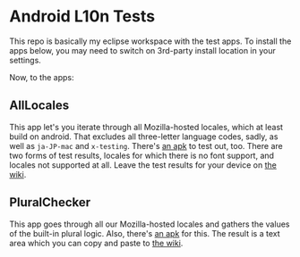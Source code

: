Android L10n Tests
==================

This repo is basically my eclipse workspace with the test apps. To install the
apps below, you may need to switch on 3rd-party install location in your
settings.

Now, to the apps:

AllLocales
----------

This app let's you iterate through all Mozilla-hosted locales, which at least 
build on android. That excludes all three-letter language codes, sadly, as
well as `ja-JP-mac` and `x-testing`. There's
[an apk](http://bit.ly/s4e3Wy) to test out, too.
There are two forms of test results, locales for which there is no font
support, and locales not supported at all. Leave the test results for
your device on 
[the wiki](https://wiki.mozilla.org/L10n:Mobile/Android/LocaleOSDeviceMatrix).

PluralChecker
-------------

This app goes through all our Mozilla-hosted locales and gathers the values of
the built-in plural logic. Also, there's [an apk](http://bit.ly/u6jfQN) for
this. The result is a text area which you can copy and paste to
[the wiki](https://wiki.mozilla.org/L10n:Mobile/Android/PluralForms).